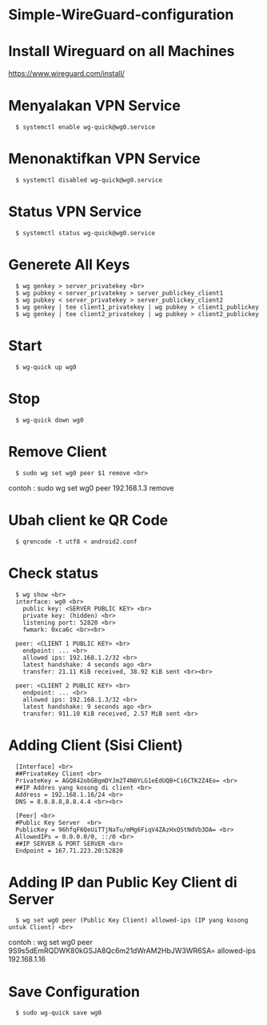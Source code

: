 # Simple-WireGuard-configuration

# Install Wireguard on all Machines
https://www.wireguard.com/install/

# Menyalakan VPN Service
```
  $ systemctl enable wg-quick@wg0.service
``` 
# Menonaktifkan VPN Service
```
  $ systemctl disabled wg-quick@wg0.service
```  
# Status VPN Service
```
  $ systemctl status wg-quick@wg0.service
```
# Generete All Keys
```
  $ wg genkey > server_privatekey <br>
  $ wg pubkey < server_privatekey > server_publickey_client1 
  $ wg pubkey < server_privatekey > server_publickey_client2 
  $ wg genkey | tee client1_privatekey | wg pubkey > client1_publickey 
  $ wg genkey | tee client2_privatekey | wg pubkey > client2_publickey 
```
# Start
```
  $ wg-quick up wg0
```
# Stop 
```
  $ wg-quick down wg0
```
# Remove Client
```
  $ sudo wg set wg0 peer $1 remove <br>
```  
  contoh : sudo wg set wg0 peer 192.168.1.3 remove
  
# Ubah client ke QR Code
```
  $ qrencode -t utf8 < android2.conf
```
# Check status
```
  $ wg show <br>
  interface: wg0 <br>
    public key: <SERVER PUBLIC KEY> <br>
    private key: (hidden) <br>
    listening port: 52820 <br>
    fwmark: 0xca6c <br><br>

  peer: <CLIENT 1 PUBLIC KEY> <br>
    endpoint: ... <br>
    allowed ips: 192.168.1.2/32 <br>
    latest handshake: 4 seconds ago <br>
    transfer: 21.11 KiB received, 38.92 KiB sent <br><br>

  peer: <CLIENT 2 PUBLIC KEY> <br>
    endpoint: ... <br>
    allowed ips: 192.168.1.3/32 <br>
    latest handshake: 9 seconds ago <br>
    transfer: 911.10 KiB received, 2.57 MiB sent <br>
```  
# Adding Client (Sisi Client)
```  
  [Interface] <br>
  ##PrivateKey Client <br>
  PrivateKey = AGQ842obGBgmDYJm2T4N0YLG1eEdUQB+Ci6CTK2Z4Eo= <br>
  ##IP Addres yang kosong di client <br>
  Address = 192.168.1.16/24 <br>
  DNS = 8.8.8.8,8.8.4.4 <br><br>

  [Peer] <br>
  #Public Key Server  <br>
  PublicKey = 96hfqF6QeUiTTjNaTu/mMg6FiqV4ZAzHxQStNdVb3DA= <br>
  AllowedIPs = 0.0.0.0/0, ::/0 <br>
  ##IP SERVER & PORT SERVER <br>
  Endpoint = 167.71.223.20:52820
```  
 # Adding IP dan Public Key Client di Server
``` 
  $ wg set wg0 peer (Public Key Client) allowed-ips (IP yang kosong untuk Client) <br>
```
   contoh : wg set wg0 peer 9S9s5dEmRQDWK80kGSJA8Qc6m21dWrAM2HbJW3WR6SA= allowed-ips 192.168.1.16
   
 # Save Configuration
``` 
  $ sudo wg-quick save wg0
``` 
 
